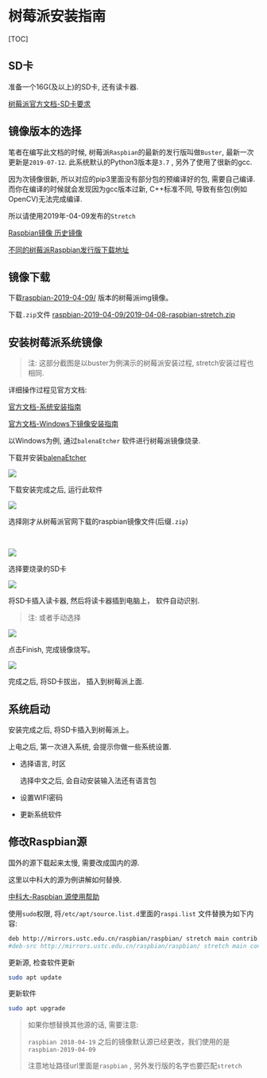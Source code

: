 # 树莓派安装指南

[TOC]



## SD卡

准备一个16G(及以上)的SD卡, 还有读卡器.

[树莓派官方文档-SD卡要求](https://www.raspberrypi.org/documentation/installation/sd-cards.md)



## 镜像版本的选择

笔者在编写此文档的时候, 树莓派`Raspbian`的最新的发行版叫做`Buster`, 最新一次更新是`2019-07-12`. 此系统默认的Python3版本是`3.7` , 另外了使用了很新的gcc.  

因为次镜像很新, 所以对应的pip3里面没有部分包的预编译好的包, 需要自己编译. 而你在编译的时候就会发现因为gcc版本过新, C++标准不同, 导致有些包(例如OpenCV)无法完成编译.

所以请使用2019年-04-09发布的`Stretch`



[Raspbian镜像 历史镜像](https://downloads.raspberrypi.org/raspbian/images/)

[不同的树莓派Raspbian发行版下载地址](http://mirrordirector.raspbian.org/raspbian/dists/)



## 镜像下载

下载[raspbian-2019-04-09/](https://downloads.raspberrypi.org/raspbian/images/raspbian-2019-04-09/) 版本的树莓派img镜像。

下载`.zip`文件 [raspbian-2019-04-09/2019-04-08-raspbian-stretch.zip](https://downloads.raspberrypi.org/raspbian/images/raspbian-2019-04-09/2019-04-08-raspbian-stretch.zip)



## 安装树莓派系统镜像

> 注: 这部分截图是以buster为例演示的树莓派安装过程, stretch安装过程也相同.

详细操作过程见官方文档: 

[官方文档-系统安装指南](https://www.raspberrypi.org/documentation/installation/installing-images/)

[官方文档-Windows下镜像安装指南](https://www.raspberrypi.org/documentation/installation/installing-images/windows.md)

以Windows为例, 通过`balenaEtcher` 软件进行树莓派镜像烧录.

下载并安装[balenaEtcher](https://www.balena.io/etcher/)

![](./image/download-etcher.png)

下载安装完成之后, 运行此软件

![](./image/select_img.png)

选择刚才从树莓派官网下载的raspbian镜像文件(后缀`.zip`)

​	

![](./image/select_img2.png)



选择要烧录的SD卡

![](./image/select_target_sd_card.png)



将SD卡插入读卡器, 然后将读卡器插到电脑上， 软件自动识别.

> 注: 或者手动选择

![](./image/sdcard_selected.png)



点击Finish, 完成镜像烧写。

![](./image/valid.png)

完成之后, 将SD卡拔出， 插入到树莓派上面. 

## 系统启动

安装完成之后, 将SD卡插入到树莓派上。

上电之后, 第一次进入系统, 会提示你做一些系统设置.

- 选择语言, 时区

  选择中文之后, 会自动安装输入法还有语言包

- 设置WIFI密码

- 更新系统软件



## 修改Raspbian源

国外的源下载起来太慢, 需要改成国内的源. 

这里以中科大的源为例讲解如何替换.

[中科大-Raspbian 源使用帮助](https://mirrors.ustc.edu.cn/help/raspbian.html)

使用`sudo`权限, 将`/etc/apt/source.list.d`里面的`raspi.list` 文件替换为如下内容:

```bash
deb http://mirrors.ustc.edu.cn/raspbian/raspbian/ stretch main contrib non-free rpi
#deb-src http://mirrors.ustc.edu.cn/raspbian/raspbian/ stretch main contrib non-free rpi
```



更新源, 检查软件更新

```bash
sudo apt update
```

更新软件

```bash
sudo apt upgrade
```



> 如果你想替换其他源的话, 需要注意:
>
> `raspbian 2018-04-19` 之后的镜像默认源已经更改，我们使用的是`raspbian-2019-04-09` 
>
> 注意地址路径url里面是`raspbian` , 另外发行版的名字也要匹配`stretch`




